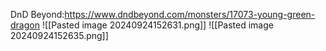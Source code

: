 DnD Beyond:https://www.dndbeyond.com/monsters/17073-young-green-dragon
![[Pasted image 20240924152631.png]]
![[Pasted image 20240924152635.png]]